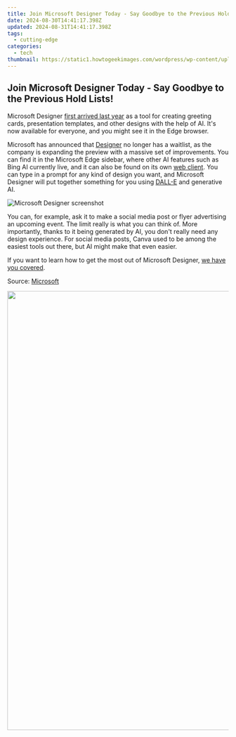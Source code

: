```yaml
---
title: Join Microsoft Designer Today - Say Goodbye to the Previous Hold Lists!
date: 2024-08-30T14:41:17.398Z
updated: 2024-08-31T14:41:17.398Z
tags:
  - cutting-edge
categories:
  - tech
thumbnail: https://static1.howtogeekimages.com/wordpress/wp-content/uploads/2022/12/designer2.png
---
```


## Join Microsoft Designer Today - Say Goodbye to the Previous Hold Lists!

Microsoft Designer [first arrived last year](https://windows11.techidaily.com/mitigating-critical-programming-issues-in-roblox/) as a tool for creating greeting cards, presentation templates, and other designs with the help of AI. It's now available for everyone, and you might see it in the Edge browser.

 Microsoft has announced that [Designer](https://designer.microsoft.com/) no longer has a waitlist, as the company is expanding the preview with a massive set of improvements. You can find it in the Microsoft Edge sidebar, where other AI features such as Bing AI currently live, and it can also be found on its own [web client](https://designer.microsoft.com/). You can type in a prompt for any kind of design you want, and Microsoft Designer will put together something for you using [DALL-E](https://video-screen-grab.techidaily.com/new-2024-approved-home-sweet-habitat-6-basic-mc-dwellings-demystified/) and generative AI.

![Microsoft Designer screenshot](https://static1.howtogeekimages.com/wordpress/wp-content/uploads/2023/04/Screenshot-2023-04-28-at-11.28.54-AM.png) 

 You can, for example, ask it to make a social media post or flyer advertising an upcoming event. The limit really is what you can think of. More importantly, thanks to it being generated by AI, you don't really need any design experience. For social media posts, Canva used to be among the easiest tools out there, but AI might make that even easier.

 If you want to learn how to get the most out of Microsoft Designer, [we have you covered](https://printer-issues.techidaily.com/swiftly-displace-queued-print-operations/).

 Source: [Microsoft](https://www.microsoft.com/en-us/microsoft-365/blog/2023/04/27/microsoft-designer-expands-preview-with-new-ai-design-features/)

<ins class="adsbygoogle"
     style="display:block"
     data-ad-format="autorelaxed"
     data-ad-client="ca-pub-7571918770474297"
     data-ad-slot="1223367746"></ins>



<ins class="adsbygoogle"
     style="display:block"
     data-ad-client="ca-pub-7571918770474297"
     data-ad-slot="8358498916"
     data-ad-format="auto"
     data-full-width-responsive="true"></ins>



<!-- affiliate ads begin -->
<a href="https://lightailing.sjv.io/c/5597632/1725213/17190" target="_top" id="1725213"><img src="//a.impactradius-go.com/display-ad/17190-1725213" border="0" alt="" width="1000" height="1000"/></a><img height="0" width="0" src="https://imp.pxf.io/i/5597632/1725213/17190" style="position:absolute;visibility:hidden;" border="0" />
<!-- affiliate ads end -->